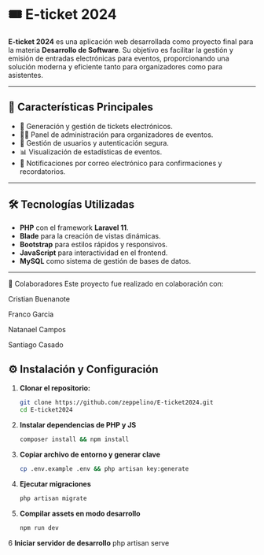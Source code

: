 # 🎟️ E-ticket 2024

**E-ticket 2024** es una aplicación web desarrollada como proyecto final para la materia **Desarrollo de Software**. Su objetivo es facilitar la gestión y emisión de entradas electrónicas para eventos, proporcionando una solución moderna y eficiente tanto para organizadores como para asistentes.

---

## 🚀 Características Principales

- 📄 Generación y gestión de tickets electrónicos.
- 🧑‍💼 Panel de administración para organizadores de eventos.
- 👥 Gestión de usuarios y autenticación segura.
- 📊 Visualización de estadísticas de eventos.
- 📧 Notificaciones por correo electrónico para confirmaciones y recordatorios.

---

## 🛠️ Tecnologías Utilizadas

- **PHP** con el framework **Laravel 11**.
- **Blade** para la creación de vistas dinámicas.
- **Bootstrap** para estilos rápidos y responsivos.
- **JavaScript** para interactividad en el frontend.
- **MySQL** como sistema de gestión de bases de datos.

---

🤝 Colaboradores
Este proyecto fue realizado en colaboración con:

Cristian Buenanote

Franco Garcia

Natanael Campos

Santiago Casado


## ⚙️ Instalación y Configuración

1. **Clonar el repositorio:**

   ```bash
   git clone https://github.com/zeppelino/E-ticket2024.git
   cd E-ticket2024
2. **Instalar dependencias de PHP y JS**
    ```bash
    composer install && npm install

3. **Copiar archivo de entorno y generar clave**
    
    ```bash
    cp .env.example .env && php artisan key:generate
    
4. **Ejecutar migraciones**
   
    ```bash
    php artisan migrate

5. **Compilar assets en modo desarrollo**

    ```bash
    npm run dev

6 **Iniciar servidor de desarrollo**
php artisan serve
